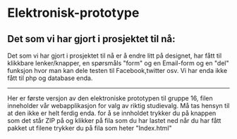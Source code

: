 Elektronisk-prototype
=====================

Det som vi har gjort i prosjektet til nå:
----------------------------
Det som vi har gjort i prosjektet til nå er å endre litt på designet, har fått til klikkbare lenker/knapper, en spørsmåls "form" og en Email-form og en "del" funksjon hvor man kan dele testen til Facebook,twitter osv.
Vi har enda ikke fått til php og database enda.

------------------------------------------------------

Her er første versjon av den elektroniske prototypen til gruppe 16,
filen inneholder vår webapplikasjon for valg av riktig studievalg. 
Må tas hensyn til at den ikke er helt ferdig enda.
 for å se innholdet trykker du på knappen som det står ZIP på og klikker på fila som du har lastet ned når du har fått pakket ut filene trykker du på fila som heter "Index.html"
